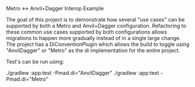 Metro <-> Anvil+Dagger Interop Example

The goal of this project is to demonstrate how several "use cases" can be supported by both a Metro and Anvil+Dagger configuration. Refactoring to these common use cases supported by both configurations allows migrations to happen more gradually instead of in a single large change. The project has a DiConventionPlugin which allows the build to toggle using "AnvilDagger" or "Metro" as the di implementation for the entire project.

Test's can be run using:

./gradlew :app:test -Pmad.di="AnvilDagger"
./gradlew :app:test -Pmad.di="Metro"
